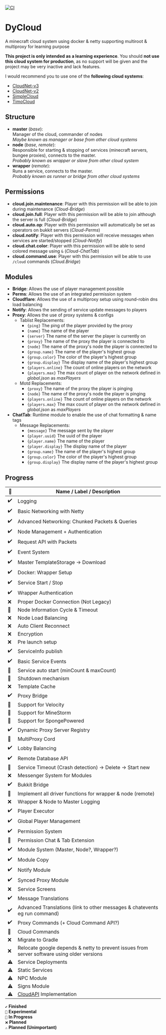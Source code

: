 [![CI](https://github.com/anweisen/DyCloud/actions/workflows/ci.yml/badge.svg)](https://github.com/anweisen/DyCloud/actions/workflows/ci.yml)

# DyCloud
A minecraft cloud system using docker & netty supporting multiroot & multiproxy for learning purpose

**This project is only intended as a learning experience**.
You should **not use this cloud system for production**, as no support will be given and the project may be very inactive and lack features.

I would recommend you to use one of the **following cloud systems**:
- [CloudNet-v3](https://github.com/CloudNetService/CloudNet-v3)
- [CloudNet-v2](https://github.com/CloudNetService/CloudNet)
- [SimpleCloud](https://github.com/theSimpleCloud/SimpleCloud)
- [TimoCloud](https://github.com/TimoCloud/TimoCloud)

## Structure

- **master** (*base*): <br>
  Manager of the cloud, commander of nodes <br>
  *Maybe known as manager or base from other cloud systems*
- **node** (*base, remote*): <br>
  Responsible for starting & stopping of services (minecraft servers, bungee proxies), connects to the master. <br>
  *Probably known as wrapper or slave from other cloud system*
- **wrapper** (*remote*): <br>
  Runs a service, connects to the master. <br>
  *Probably known as runner or bridge from other cloud systems*

## Permissions

- **cloud.join.maintenance**: Player with this permission will be able to join during maintenance (*Cloud-Bridge*)
- **cloud.join.full**: Player with this permission will be able to join although the server is full (*Cloud-Bridge*)
- **cloud.auto.op**: Player with this permission will automatically be set as operators on bukkit servers (*Cloud-Perms*)
- **cloud.notify**: Player with this permission will receive messages when services are started/stopped (*Cloud-Notify*)
- **cloud.chat.color**: Player with this permission will be able to send colored message using ``&`` (*Cloud-ChatTab*)
- **cloud.command.use**: Player with this permission will be able to use ``/cloud`` commands (*Cloud.Bridge*)

## Modules

- **Bridge**: Allows the use of player management possible <br>
- **Perms**: Allows the use of an integrated permission system <br>
- **Cloudflare**: Allows the use of a multiproxy setup using round-robin dns load balancing <br>
- **Notify**: Allows the sending of service update messages to players <br>
- **Proxy**: Allows the use of proxy systems & configs <br>
  - Tablist Replacements:
    - ``{ping}`` The ping of the player provided by the proxy
    - ``{name}`` The name of the player
    - ``{server}`` The name of the server the player is currently on
    - ``{proxy}`` The name of the proxy the player is connected to
    - ``{node}`` The name of the proxy's node the player is connected to
    - ``{group.name}`` The name of the player's highest group
    - ``{group.color}`` The color of the player's highest group
    - ``{group.display}`` The display name of the player's highest group
    - ``{players.online}`` The count of online players on the network
    - ``{players.max}`` The max count of player on the network defined in *global.json* as *maxPlayers*
  - Motd Replacements:
    - ``{proxy}`` The name of the proxy the player is pinging
    - ``{node}`` The name of the proxy's node the player is pinging
    - ``{players.online}`` The count of online players on the network
    - ``{players.max}`` The max count of player on the network defined in *global.json* as *maxPlayers*
- **ChatTab**: Runtime module to enable the use of chat formatting & name tags
  - Message Replacements:
    - ``{message}`` The message sent by the player
    - ``{player.uuid}`` The uuid of the player
    - ``{player.name}`` The name of the player
    - ``{player.display}`` The display name of the player
    - ``{group.name}`` The name of the player's highest group
    - ``{group.color}`` The color of the player's highest group
    - ``{group.display}`` The display name of the player's highest group

## Progress

 📁 | Name / Label / Description
--- | --------------------------
✔️ | Logging
✔️ | Basic Networking with Netty
✔️ | Advanced Networking: Chunked Packets & Queries
✔️ | Node Management + Authentication
✔️ | Request API with Packets
✔️ | Event System
✔️ | Master TemplateStorage -> Download
✔️ | Docker: Wrapper Setup
✔️ | Service Start / Stop
✔️ | Wrapper Authentication
❌ | Proper Docker Connection (Not Legacy)
🚧 | Node Information Cycle & Timeout
❌ | Node Load Balancing
❌ | Auto Client Reconnect
❌ | Encryption
❌ | Pre launch setup
✔️ | ServiceInfo publish
✔️ | Basic Service Events
🧪 | Service auto start (minCount & maxCount)
🧪 | Shutdown mechanism
❌ | Template Cache
✔️ | Proxy Bridge
🚧 | Support for Velocity
🚧 | Support for MineStorm
🚧 | Support for SpongePowered
✔️ | Dynamic Proxy Server Registry
🧪 | MultiProxy Cord
✔️ | Lobby Balancing
✔️ | Remote Database API
🧪 | Service Timeout (Crash detection) -> Delete -> Start new
❌ | Messenger System for Modules
✔️ | Bukkit Bridge
🚧 | Implement all driver functions for wrapper & node (remote)
❌ | Wrapper & Node to Master Logging
✔️ | Player Executor
✔️ | Global Player Management
✔️ | Permission System
🧪 | Permission Chat & Tab Extension
✔️ | Module System (Master, Node?, Wrapper?)
✔️ | Module Copy
✔️ | Notify Module
✔️ | Synced Proxy Module
❌ | Service Screens
✔️ | Message Translations
✔️ | Advanced Translations (link to other messages & chatevents eg run command)
✔️ | Proxy Commands (+ Cloud Command API?)
🚧 | Cloud Commands
❌ | Migrate to Gradle
❌ | Relocate google depends & netty to prevent issues from server software using older versions
⚠️ | Service Deployments
⚠️ | Static Services
⚠️ | NPC Module
⚠️ | Signs Module
⚠️ | [CloudAPI](https://github.com/anweisen/CloudAPI) Implementation

``✔️`` **Finished** <br>
``🧪`` **Experimental** <br>
``🚧`` **In Progress** <br>
``❌`` **Planned** <br>
``⚠️`` **Planned (Unimportant)**
